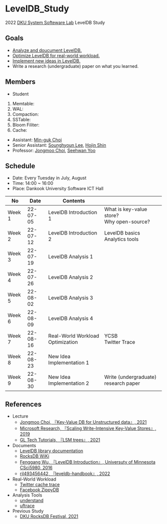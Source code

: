# LevelDB_Study
2022 [DKU System Softeware Lab](https://sslab.dankook.ac.kr/) LevelDB Study

## Goals
* [Analyze and doucument LevelDB.](./analysis/README.md)
* [Optimize LevelDB for real-world workload.](./optimization/README.md)
* [Implement new ideas in LevelDB.](./new_implementation/README.md)
* Write a research (undergraduate) paper on what you learned.

## Members
* Student
1. Memtable:
2. WAL:
3. Compaction:
4. SSTable:
5. Bloom Filiter:
6. Cache:
* Assistant: [Min-guk Choi](https://github.com/korea-choi)
* Senior Assistant: [Sounghyoun Lee](https://github.com/shl812), [Hojin Shin](https://github.com/shinhojin)
* Professor: [Jongmoo Choi](http://embedded.dankook.ac.kr/~choijm/), [Seehwan Yoo](https://sites.google.com/site/dkumobileos/members/seehwanyoo)

## Schedule
* Date: Every Tuesday in July, August
* Time: 14:00 ~ 16:00
* Place: Dankook University Software ICT Hall

|No|Date|Contents||
|--|--|--|--|
|Week 1|22-07-05|LevelDB Introduction 1|What is key-value store? </br> Why open-source?|
|Week 2|22-07-12|LevelDB Introduction 2|LevelDB basics </br>Analytics tools|
|Week 3|22-07-19|LevelDB Analysis 1||
|Week 4|22-07-26|LevelDB Analysis 2||
|Week 5|22-08-02|LevelDB Analysis 3||
|Week 6|22-08-09|LevelDB Analysis 4||
|Week 7|22-08-16|Real-World Workload Optimization|YCSB</br>Twitter Trace|
|Week 8|22-08-23|New Idea Implementation 1||
|Week 9|22-08-30|New Idea Implementation 2|Write (undergraduate) research paper|

## References
* Lecture
  - [Jongmoo Choi, 『Key-Value DB for Unstructured data』, 2021](https://mooc.dankook.ac.kr/courses/61d537a3b6b71841651153b3)
  - [Microsoft Research, 『Scaling Write-Intensive Key-Value Stores』, 2019](https://www.youtube.com/watch?v=b6SI8VbcT4w)
  - [GL Tech Tutorials, 『LSM trees』, 2021](https://youtube.com/playlist?list=PLRNjlOFk-f0lJJZVoSAmcwZgVtp64tXaX)
* Documents
  - [LevelDB library documentation](https://github.com/google/leveldb/blob/main/doc/index.md)
  - [RocksDB WiKi](https://github.com/facebook/rocksdb/wiki)
  - [Fenggang Wu, 『LevelDB Introduction』, Universuty of Minnesota CSci5980, 2016](https://www-users.cselabs.umn.edu/classes/Spring-2020/csci5980/index.php?page=presentation)
  - [rjl493456442, 『leveldb-handbook』, 2022](https://github.com/rjl493456442/leveldb-handbook)
* Real-World Workload
  - [Twitter cache trace](https://github.com/twitter/cache-trace)
  - [Facebook ZippyDB](https://github.com/facebook/rocksdb/wiki/RocksDB-Trace%2C-Replay%2C-Analyzer%2C-and-Workload-Generation)
* Analysis Tools
  - [understand](https://licensing.scitools.com/download)
  - [uftrace](https://github.com/namhyung/uftrace)
* Previous Study
  - [DKU RocksDB Festival, 2021](https://github.com/DKU-StarLab/RocksDB_Festival)
